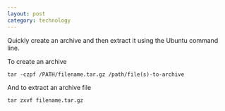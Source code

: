```yaml
---
layout: post
category: technology
---
```

Quickly create an archive and then extract it using the Ubuntu command line.

To create an archive

    tar -czpf /PATH/filename.tar.gz /path/file(s)-to-archive
    
And to extract an archive file

    tar zxvf filename.tar.gz
